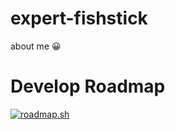 # expert-fishstick
about me
😀
# Develop Roadmap 
[![roadmap.sh](https://roadmap.sh/card/tall/67604f74ecc889bb0d04135c?variant=dark&roadmaps=frontend)](https://roadmap.sh)
